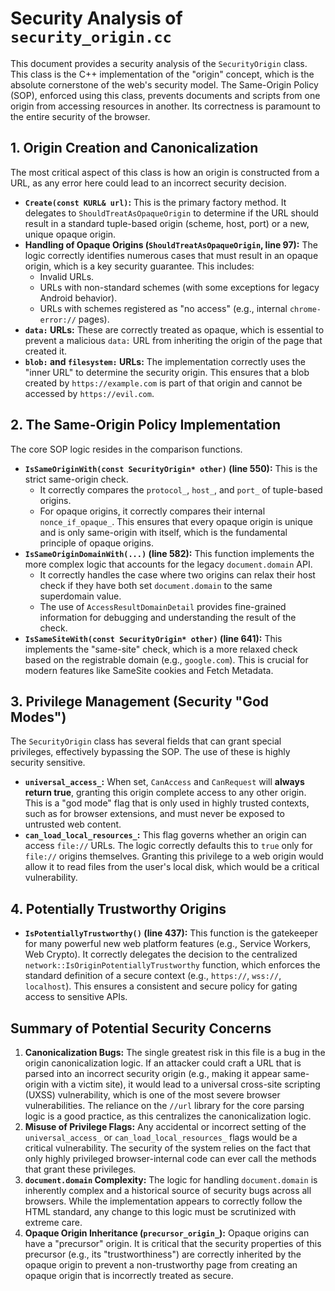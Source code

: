 # Security Analysis of `security_origin.cc`

This document provides a security analysis of the `SecurityOrigin` class. This class is the C++ implementation of the "origin" concept, which is the absolute cornerstone of the web's security model. The Same-Origin Policy (SOP), enforced using this class, prevents documents and scripts from one origin from accessing resources in another. Its correctness is paramount to the entire security of the browser.

## 1. Origin Creation and Canonicalization

The most critical aspect of this class is how an origin is constructed from a URL, as any error here could lead to an incorrect security decision.

- **`Create(const KURL& url)`:** This is the primary factory method. It delegates to `ShouldTreatAsOpaqueOrigin` to determine if the URL should result in a standard tuple-based origin (scheme, host, port) or a new, unique opaque origin.
- **Handling of Opaque Origins (`ShouldTreatAsOpaqueOrigin`, line 97):** The logic correctly identifies numerous cases that must result in an opaque origin, which is a key security guarantee. This includes:
  - Invalid URLs.
  - URLs with non-standard schemes (with some exceptions for legacy Android behavior).
  - URLs with schemes registered as "no access" (e.g., internal `chrome-error://` pages).
- **`data:` URLs:** These are correctly treated as opaque, which is essential to prevent a malicious `data:` URL from inheriting the origin of the page that created it.
- **`blob:` and `filesystem:` URLs:** The implementation correctly uses the "inner URL" to determine the security origin. This ensures that a blob created by `https://example.com` is part of that origin and cannot be accessed by `https://evil.com`.

## 2. The Same-Origin Policy Implementation

The core SOP logic resides in the comparison functions.

- **`IsSameOriginWith(const SecurityOrigin* other)` (line 550):** This is the strict same-origin check.
  - It correctly compares the `protocol_`, `host_`, and `port_` of tuple-based origins.
  - For opaque origins, it correctly compares their internal `nonce_if_opaque_`. This ensures that every opaque origin is unique and is only same-origin with itself, which is the fundamental principle of opaque origins.
- **`IsSameOriginDomainWith(...)` (line 582):** This function implements the more complex logic that accounts for the legacy `document.domain` API.
  - It correctly handles the case where two origins can relax their host check if they have both set `document.domain` to the same superdomain value.
  - The use of `AccessResultDomainDetail` provides fine-grained information for debugging and understanding the result of the check.
- **`IsSameSiteWith(const SecurityOrigin* other)` (line 641):** This implements the "same-site" check, which is a more relaxed check based on the registrable domain (e.g., `google.com`). This is crucial for modern features like SameSite cookies and Fetch Metadata.

## 3. Privilege Management (Security "God Modes")

The `SecurityOrigin` class has several fields that can grant special privileges, effectively bypassing the SOP. The use of these is highly security sensitive.

- **`universal_access_`:** When set, `CanAccess` and `CanRequest` will **always return true**, granting this origin complete access to any other origin. This is a "god mode" flag that is only used in highly trusted contexts, such as for browser extensions, and must never be exposed to untrusted web content.
- **`can_load_local_resources_`:** This flag governs whether an origin can access `file://` URLs. The logic correctly defaults this to `true` only for `file://` origins themselves. Granting this privilege to a web origin would allow it to read files from the user's local disk, which would be a critical vulnerability.

## 4. Potentially Trustworthy Origins

- **`IsPotentiallyTrustworthy()` (line 437):** This function is the gatekeeper for many powerful new web platform features (e.g., Service Workers, Web Crypto). It correctly delegates the decision to the centralized `network::IsOriginPotentiallyTrustworthy` function, which enforces the standard definition of a secure context (e.g., `https://`, `wss://`, `localhost`). This ensures a consistent and secure policy for gating access to sensitive APIs.

## Summary of Potential Security Concerns

1.  **Canonicalization Bugs:** The single greatest risk in this file is a bug in the origin canonicalization logic. If an attacker could craft a URL that is parsed into an incorrect security origin (e.g., making it appear same-origin with a victim site), it would lead to a universal cross-site scripting (UXSS) vulnerability, which is one of the most severe browser vulnerabilities. The reliance on the `//url` library for the core parsing logic is a good practice, as this centralizes the canonicalization logic.
2.  **Misuse of Privilege Flags:** Any accidental or incorrect setting of the `universal_access_` or `can_load_local_resources_` flags would be a critical vulnerability. The security of the system relies on the fact that only highly privileged browser-internal code can ever call the methods that grant these privileges.
3.  **`document.domain` Complexity:** The logic for handling `document.domain` is inherently complex and a historical source of security bugs across all browsers. While the implementation appears to correctly follow the HTML standard, any change to this logic must be scrutinized with extreme care.
4.  **Opaque Origin Inheritance (`precursor_origin_`):** Opaque origins can have a "precursor" origin. It is critical that the security properties of this precursor (e.g., its "trustworthiness") are correctly inherited by the opaque origin to prevent a non-trustworthy page from creating an opaque origin that is incorrectly treated as secure.